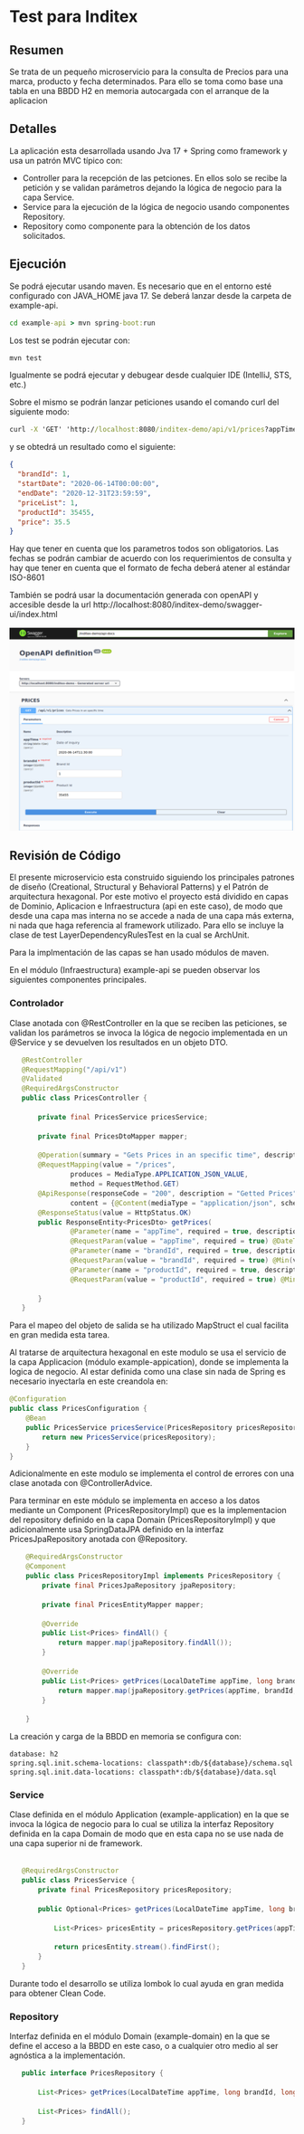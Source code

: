 # Test para Inditex

## Resumen
Se trata de un pequeño microservicio para la consulta de Precios para una marca, producto y fecha determinados. Para ello se toma como base una tabla en una BBDD H2 en memoria autocargada con el arranque de la aplicacion

## Detalles
La aplicación esta desarrollada usando Jva 17 + Spring como framework y usa un patrón MVC típico con:

  - Controller para la recepción de las petciones. En ellos solo se recibe la petición y se validan parámetros dejando la lógica de negocio para la capa Service.
  - Service para la ejecución de la lógica de negocio usando componentes Repository.
  - Repository como componente para la obtención de los datos solicitados.
  
## Ejecución
Se podrá ejecutar usando maven. Es necesario que en el entorno esté configurado con JAVA_HOME java 17. Se deberá lanzar desde la carpeta de example-api.

```cmd
cd example-api > mvn spring-boot:run
```
Los test se podrán ejecutar con:

```cmd
mvn test
```

Igualmente se podrá ejecutar y debugear desde cualquier IDE (IntelliJ, STS, etc.)

Sobre el mismo se podrán lanzar peticiones usando el comando curl del siguiente modo:
 
```cmd
curl -X 'GET' 'http://localhost:8080/inditex-demo/api/v1/prices?appTime=22020-06-14T11%3A30%3A00&brandId=1&productId=35455' -H 'accept: application/json'
```
y se obtedrá un resultado como el siguiente:

```json
{
  "brandId": 1,
  "startDate": "2020-06-14T00:00:00",
  "endDate": "2020-12-31T23:59:59",
  "priceList": 1,
  "productId": 35455,
  "price": 35.5
}
```

Hay que tener en cuenta que los parametros todos son obligatorios. Las fechas se podrán cambiar de acuerdo con los requerimientos de consulta y hay que tener en cuenta que el formato de fecha deberá atener al estándar ISO-8601

También se podrá usar la documentación generada con openAPI y accesible desde la url http://localhost:8080/inditex-demo/swagger-ui/index.html

![](./docs/openapi.png "Swagger UI")

## Revisión de Código
El presente microservicio esta construido siguiendo los principales patrones de diseño (Creational, Structural y Behavioral Patterns) y el Patrón de arquitectura hexagonal. Por este motivo el proyecto está dividido en capas de Dominio, Aplicacion e Infraestructura (api en este caso), de modo que desde una capa mas interna no se accede a nada de una capa más externa, ni nada que haga referencia al framework utilizado. Para ello se incluye la clase de test LayerDependencyRulesTest en la cual se ArchUnit. 

Para la implmentación de las capas se han usado módulos de maven.

En el módulo (Infraestructura) example-api se pueden observar los siguientes componentes principales.

### Controlador
Clase anotada con @RestController en la que se reciben las peticiones, se validan los parámetros se invoca la lógica de negocio implementada en un @Service y se devuelven los resultados en un objeto DTO.

 ```java
	@RestController
	@RequestMapping("/api/v1")
	@Validated
	@RequiredArgsConstructor
	public class PricesController {

        private final PricesService pricesService;
    
        private final PricesDtoMapper mapper;
    
        @Operation(summary = "Gets Prices in an specific time", description = "", tags = {"PRICES"})
        @RequestMapping(value = "/prices",
                produces = MediaType.APPLICATION_JSON_VALUE,
                method = RequestMethod.GET)
        @ApiResponse(responseCode = "200", description = "Getted Prices",
                content = {@Content(mediaType = "application/json", schema = @Schema(implementation = PricesDto.class))})
        @ResponseStatus(value = HttpStatus.OK)
        public ResponseEntity<PricesDto> getPrices(
                @Parameter(name = "appTime", required = true, description = "Date of inquiry in format yyyy-MM-dd'T'HH:mm:ss.SSSXXX (2000-10-31T01:30:00.000-05:00)")
                @RequestParam(value = "appTime", required = true) @DateTimeFormat(iso = DateTimeFormat.ISO.DATE_TIME) LocalDateTime appTime,
                @Parameter(name = "brandId", required = true, description = "Brand Id")
                @RequestParam(value = "brandId", required = true) @Min(value = 1, message = "Must be a positive Integer") long brandId,
                @Parameter(name = "productId", required = true, description = "Product Id")
                @RequestParam(value = "productId", required = true) @Min(value = 1, message = "Must be a positive Integer") long productId) {
    
        }
    }
```

Para el mapeo del objeto de salida se ha utilizado MapStruct el cual facilita en gran medida esta tarea.

Al tratarse de arquitectura hexagonal en este modulo se usa el servicio de la capa Applicacion (módulo example-appication), donde se implementa la logica de negocio. Al estar definida como una clase sin nada de Spring es necesario inyectarla en este creandola en:

```java
@Configuration
public class PricesConfiguration {
    @Bean
    public PricesService pricesService(PricesRepository pricesRepository) {
        return new PricesService(pricesRepository);
    }
}
```

Adicionalmente en este modulo se implementa el control de errores con una clase anotada con @ControllerAdvice.

Para terminar en este módulo se implementa en acceso a los datos mediante un Component (PricesRepositoryImpl) que es la implementacion del repository definido en la capa Domain (PricesRepositoryImpl) y que adicionalmente usa SpringDataJPA definido en la interfaz PricesJpaRepository anotada con @Repository.

```java
    @RequiredArgsConstructor
    @Component
    public class PricesRepositoryImpl implements PricesRepository {
        private final PricesJpaRepository jpaRepository;
    
        private final PricesEntityMapper mapper;
    
        @Override
        public List<Prices> findAll() {
            return mapper.map(jpaRepository.findAll());
        }
    
        @Override
        public List<Prices> getPrices(LocalDateTime appTime, long brandId, long productId) {
            return mapper.map(jpaRepository.getPrices(appTime, brandId, productId));
        }
    
    }
```
La creación y carga de la BBDD en memoria se configura con:

```property
database: h2
spring.sql.init.schema-locations: classpath*:db/${database}/schema.sql
spring.sql.init.data-locations: classpath*:db/${database}/data.sql
```

### Service
Clase definida en el módulo Application (example-application) en la que se invoca la lógica de negocio para lo cual se utiliza la interfaz Repository definida en la capa Domain de modo que en esta capa no se use nada de una capa superior ni de framework.

 ```java

    @RequiredArgsConstructor
    public class PricesService {
        private final PricesRepository pricesRepository;
        
        public Optional<Prices> getPrices(LocalDateTime appTime, long brandId, long productId)  {
    
            List<Prices> pricesEntity = pricesRepository.getPrices(appTime, brandId, productId);
    
            return pricesEntity.stream().findFirst();
        }
    }
```

Durante todo el desarrollo se utiliza lombok lo cual ayuda en gran medida para obtener Clean Code.

### Repository
Interfaz definida en el módulo Domain (example-domain) en la que se define el acceso a la BBDD en este caso, o a cualquier otro medio al ser agnóstica a la implementación.


 ```java
    public interface PricesRepository {
    
        List<Prices> getPrices(LocalDateTime appTime, long brandId, long productId);
    
        List<Prices> findAll();
    }
```



 
